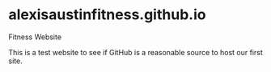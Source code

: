 # alexisaustinfitness.github.io
Fitness Website

This is a test website to see if GitHub is a reasonable source to host our first site.
